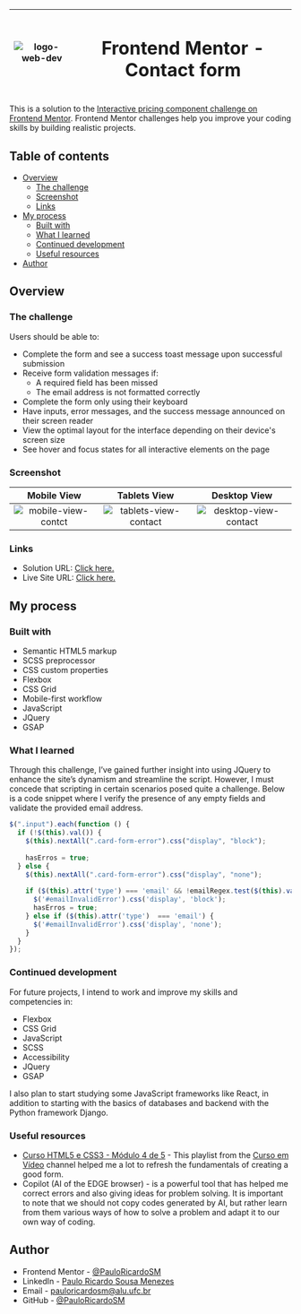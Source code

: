 |![logo-web-dev](https://github.com/PauloRicardoSM/gallery-home-project/assets/135445155/a2887afe-2a07-4347-9da4-943099e04b49)|<h1>Frontend Mentor - Contact form</h1>|
|:---:|:---:|

This is a solution to the [Interactive pricing component challenge on Frontend Mentor](https://www.frontendmentor.io/challenges/interactive-pricing-component-t0m8PIyY8). Frontend Mentor challenges help you improve your coding skills by building realistic projects. 

## Table of contents

- [Overview](#overview)
  - [The challenge](#the-challenge)
  - [Screenshot](#screenshot)
  - [Links](#links)
- [My process](#my-process)
  - [Built with](#built-with)
  - [What I learned](#what-i-learned)
  - [Continued development](#continued-development)
  - [Useful resources](#useful-resources)
- [Author](#author)

## Overview

### The challenge

Users should be able to:

- Complete the form and see a success toast message upon successful submission
- Receive form validation messages if:
  - A required field has been missed
  - The email address is not formatted correctly
- Complete the form only using their keyboard
- Have inputs, error messages, and the success message announced on their screen reader
- View the optimal layout for the interface depending on their device's screen size
- See hover and focus states for all interactive elements on the page

### Screenshot

| Mobile View | Tablets View | Desktop View |
|:---:|:---:|:---:|
| ![mobile-view-contct](https://github.com/PauloRicardoSM/contact-form-main/assets/135445155/0a37e829-63e9-401c-a27a-e8a5a4631074) | ![tablets-view-contact](https://github.com/PauloRicardoSM/contact-form-main/assets/135445155/b8f2a6a3-b2b8-4b0a-9857-397850db2dbf) | ![desktop-view-contact](https://github.com/PauloRicardoSM/contact-form-main/assets/135445155/e276250a-c8ac-4dd6-91c6-42fa83f8a528) |

### Links

- Solution URL: [Click here.](https://github.com/PauloRicardoSM/contact-form-main)
- Live Site URL: [Click here.](https://pauloricardosm.github.io/contact-form-main/)

## My process

### Built with

- Semantic HTML5 markup
- SCSS preprocessor
- CSS custom properties
- Flexbox
- CSS Grid
- Mobile-first workflow
- JavaScript
- JQuery
- GSAP

### What I learned

Through this challenge, I’ve gained further insight into using JQuery to enhance the site’s dynamism and streamline the script. However, I must concede that scripting in certain scenarios posed quite a challenge. Below is a code snippet where I verify the presence of any empty fields and validate the provided email address.
```javascript
$(".input").each(function () {
  if (!$(this).val()) {
    $(this).nextAll(".card-form-error").css("display", "block");
  
    hasErros = true;
  } else {
    $(this).nextAll(".card-form-error").css("display", "none");
    
    if ($(this).attr('type') === 'email' && !emailRegex.test($(this).val())) {
      $('#emailInvalidError').css('display', 'block');
      hasErros = true;
    } else if ($(this).attr('type')  === 'email') {
      $('#emailInvalidError').css('display', 'none');
    }  
  }
});
``` 

### Continued development

For future projects, I intend to work and improve my skills and competencies in:

- Flexbox
- CSS Grid
- JavaScript
- SCSS
- Accessibility
- JQuery
- GSAP
  
I also plan to start studying some JavaScript frameworks like React, in addition to starting with the basics of databases and backend with the Python framework Django.

### Useful resources
- [Curso HTML5 e CSS3 - Módulo 4 de 5](https://www.youtube.com/playlist?list=PLHz_AreHm4dkcVCk2Bn_fdVQ81Fkrh6WT) - This playlist from the [Curso em Vídeo](https://www.youtube.com/c/CursoemV%C3%ADdeo) channel helped me a lot to refresh the fundamentals of creating a good form.
- Copilot (AI of the EDGE browser) - is a powerful tool that has helped me correct errors and also giving ideas for problem solving. It is important to note that we should not copy codes generated by AI, but rather learn from them various ways of how to solve a problem and adapt it to our own way of coding.
  
## Author

- Frontend Mentor - [@PauloRicardoSM](https://www.frontendmentor.io/profile/PauloRicardoSM)
- LinkedIn - [Paulo Ricardo Sousa Menezes](https://www.linkedin.com/in/paulo-ricardo-sousa/)
- Email - pauloricardosm@alu.ufc.br
- GitHub - [@PauloRicardoSM](https://github.com/PauloRicardoSM)
